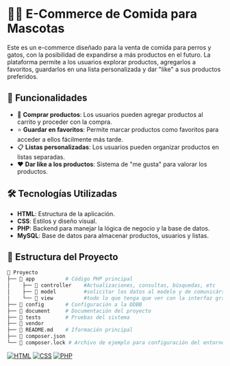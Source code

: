 # 🐶🐱 E-Commerce de Comida para Mascotas

Este es un e-commerce diseñado para la venta de comida para perros y gatos, con la posibilidad de expandirse a más productos en el futuro. La plataforma permite a los usuarios explorar productos, agregarlos a favoritos, guardarlos en una lista personalizada y dar "like" a sus productos preferidos.

## 🚀 Funcionalidades

- 🛒 **Comprar productos**: Los usuarios pueden agregar productos al carrito y proceder con la compra.
- ⭐ **Guardar en favoritos**: Permite marcar productos como favoritos para acceder a ellos fácilmente más tarde.
- 📋 **Listas personalizadas**: Los usuarios pueden organizar productos en listas separadas.
- ❤️ **Dar like a los productos**: Sistema de "me gusta" para valorar los productos.

## 🛠️ Tecnologías Utilizadas

- **HTML**: Estructura de la aplicación.
- **CSS**: Estilos y diseño visual.
- **PHP**: Backend para manejar la lógica de negocio y la base de datos.
- **MySQL**: Base de datos para almacenar productos, usuarios y listas.

## 📂 Estructura del Proyecto

```bash
📁 Proyecto
├── 📂 app          # Código PHP principal
│    ├── 📂 controller    #Actualizaciones, consultas, búsquedas, etc
│    ├── 📂 model         #solicitar los datos al modelo y de comunicárselos a la vista.      
│    └── 📂 view          #todo lo que tenga que ver con la interfaz gráfica va aquí
├── 📂 config       # Configuración a la DDBB
├── 📂 document     # Documentación del proyecto
├── 📂 tests        # Pruebas del sistema
├── 📂 vendor
├── 📄 README.md    # Iformación principal
├── 📄 composer.json
└── 📄 composer.lock # Archivo de ejemplo para configuración del entorno

```
[![HTML](https://img.shields.io/badge/HTML-%23E34F26.svg?logo=html5&logoColor=white)](#)
[![CSS](https://img.shields.io/badge/CSS-1572B6?logo=css3&logoColor=fff)](#)
[![PHP](https://img.shields.io/badge/php-%23777BB4.svg?&logo=php&logoColor=white)](#)
